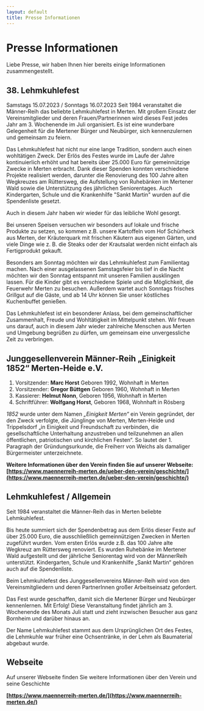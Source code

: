 ```yaml
---
layout: default
title: Presse Informationen
--- 
```

# Presse Informationen
Liebe Presse, wir haben Ihnen hier bereits einige Informationen zusammengestellt.
## 38. Lehmkuhlefest
Samstags 15.07.2023 / Sonntags 16.07.2023
Seit 1984 veranstaltet die Männer-Reih das beliebte Lehmkuhlefest in Merten. Mit großem Einsatz der Vereinsmitglieder und deren Frauen/Partnerinnen wird dieses Fest jedes Jahr am 3. Wochenende im Juli organisiert. Es ist eine wunderbare Gelegenheit für die Mertener Bürger und Neubürger, sich kennenzulernen und gemeinsam zu feiern.

Das Lehmkuhlefest hat nicht nur eine lange Tradition, sondern auch einen wohltätigen Zweck. Der Erlös des Festes wurde im Laufe der Jahre kontinuierlich erhöht und hat bereits über 25.000 Euro für gemeinnützige Zwecke in Merten erbracht. Dank dieser Spenden konnten verschiedene Projekte realisiert werden, darunter die Renovierung des 100 Jahre alten Wegkreuzes am Rüttersweg, die Aufstellung von Ruhebänken im Mertener Wald sowie die Unterstützung des jährlichen Seniorentages. Auch Kindergarten, Schule und die Krankenhilfe "Sankt Martin" wurden auf die Spendenliste gesetzt.

Auch in diesem Jahr haben wir wieder für das leibliche Wohl gesorgt.

Bei unseren Speisen versuchen wir besonders auf lokale und frische Produkte zu setzen, so kommen z.B. unsere Kartoffeln vom Hof Schürheck aus Merten, der Kräuterquark mit frischen Käutern aus eigenen Gärten, und viele Dinge wie z. B. die Steaks oder der Krautsalat werden nicht einfach als Fertigprodukt gekauft.

Besonders am Sonntag möchten wir das Lehmkuhlefest zum Familientag machen. Nach einer ausgelassenen Samstagsfeier bis tief in die Nacht möchten wir den Sonntag entspannt mit unseren Familien ausklingen lassen. Für die Kinder gibt es verschiedene Spiele und die Möglichkeit, die Feuerwehr Merten zu besuchen. Außerdem wartet auch Sonntags frisches Grillgut auf die Gäste, und ab 14 Uhr können Sie unser köstliches Kuchenbuffet genießen.

Das Lehmkuhlefest ist ein besonderer Anlass, bei dem gemeinschaftlicher Zusammenhalt, Freude und Wohltätigkeit im Mittelpunkt stehen. Wir freuen uns darauf, auch in diesem Jahr wieder zahlreiche Menschen aus Merten und Umgebung begrüßen zu dürfen, um gemeinsam eine unvergessliche Zeit zu verbringen.

## Junggesellenverein Männer-Reih „Einigkeit 1852“ Merten-Heide e.V.
1. Vorsitzender: **Marc Horst** Geboren 1992, Wohnhaft in Merten
2. Vorsitzender: **Gregor Büttgen** Geboren 1960, Wohnhaft in Merten
3. Kassierer: **Helmut Nonn**, Geboren 1956, Wohnhaft in Merten
4. Schriftführer: **Wolfgang Horst**, Geboren 1968, Wohnhaft in Rösberg
  
*1852* wurde unter dem Namen *„Einigkeit Merten“* ein Verein gegründet, der den Zweck verfolgte, die Jünglinge von Merten, Merten-Heide und Trippelsdorf „in Einigkeit und Freundschaft zu verbinden, die gesellschaftliche Unterhaltung anzustreben und teilzunehmen an allen öffentlichen, patriotischen und kirchlichen Festen“. So lautet der 1. Paragraph der Gründungsurkunde, die Freiherr von Weichs als damaliger Bürgermeister unterzeichnete.

**Weitere Informationen über den Verein finden Sie auf unserer Webseite: [https://www.maennerreih-merten.de/ueber-den-verein/geschichte/](https://www.maennerreih-merten.de/ueber-den-verein/geschichte/)**

## Lehmkuhlefest / Allgemein
Seit 1984 veranstaltet die Männer-Reih das in Merten beliebte Lehmkuhlefest.

Bis heute summiert sich der Spendenbetrag aus dem Erlös dieser Feste auf über 25.000 Euro, die ausschließlich gemeinnützigen Zwecken in Merten zugeführt wurden. Vom ersten Erlös wurde z.B. das 100 Jahre alte Wegkreuz am Rüttersweg renoviert. Es wurden Ruhebänke im Mertener Wald aufgestellt und der jährliche Seniorentag wird von der MännerReih unterstützt. Kindergarten, Schule und Krankenhilfe „Sankt Martin“ gehören auch auf die Spendenliste.

Beim Lehmkuhlefest des Junggesellenvereins Männer-Reih wird von den Vereinsmitgliedern und deren PartnerInnen großer Arbeitseinsatz gefordert.

Das Fest wurde geschaffen, damit sich die Mertener Bürger und Neubürger kennenlernen. Mit Erfolg!
Diese Veranstaltung findet jährlich am 3. Wochenende des Monats Juli statt und zieht inzwischen Besucher aus ganz Bornheim und darüber hinaus an.

Der Name Lehmkuhlefest stammt aus dem Ursprünglichen Ort des Festes, die Lehmkuhle war früher eine Ochsentränke, in der Lehm als Baumaterial abgebaut wurde.

## Webseite
Auf unserer Webseite finden Sie weitere Informationen über den Verein und seine Geschichte

**[https://www.maennerreih-merten.de/](https://www.maennerreih-merten.de/)**